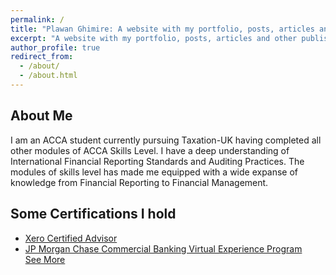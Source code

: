 ```yaml
---
permalink: /
title: "Plawan Ghimire: A website with my portfolio, posts, articles and other publishing"
excerpt: "A website with my portfolio, posts, articles and other publishings"
author_profile: true
redirect_from: 
  - /about/
  - /about.html
---
```


**About Me**
---
I am an ACCA student currently pursuing Taxation-UK having completed all other modules of ACCA Skills Level. I have a deep understanding of International Financial Reporting Standards and Auditing Practices. The modules of skills level has made me equipped with a wide expanse of knowledge from Financial Reporting to Financial Management.

**Some Certifications I hold**
---
- [Xero Certified Advisor](https://plawaninc-my.sharepoint.com/personal/plawan_plawaninc_onmicrosoft_com/_layouts/15/onedrive.aspx?id=%2Fpersonal%2Fplawan%5Fplawaninc%5Fonmicrosoft%5Fcom%2FDocuments%2F001%20Public%20Certifications%2FXero%20Certification%2Epdf&parent=%2Fpersonal%2Fplawan%5Fplawaninc%5Fonmicrosoft%5Fcom%2FDocuments%2F001%20Public%20Certifications&ga=1)
- [JP Morgan Chase Commercial Banking Virtual Experience Program](https://forage-uploads-prod.s3.amazonaws.com/completion-certificates/JPMorgan%20Chase/LBJRY9AanBmxGpPTc_JPMorgan%20Chase_RNn3pZJpfq3jstERp_1688557992166_completion_certificate.pdf)  
[See More]()
